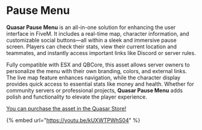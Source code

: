 # Pause Menu

**Quasar Pause Menu** is an all-in-one solution for enhancing the user interface in FiveM. It includes a real-time map, character information, and customizable social buttons—all within a sleek and immersive pause screen. Players can check their stats, view their current location and teammates, and instantly access important links like Discord or server rules.

Fully compatible with ESX and QBCore, this asset allows server owners to personalize the menu with their own branding, colors, and external links. The live map feature enhances navigation, while the character display provides quick access to essential stats like money and health. Whether for community servers or professional projects, **Quasar Pause Menu** adds polish and functionality to elevate the player experience.

[You can purchase the asset in the Quasar Store!](https://www.quasar-store.com/scripts/pausemenu)

{% embed url="https://youtu.be/kUXWTPWhS04" %}
